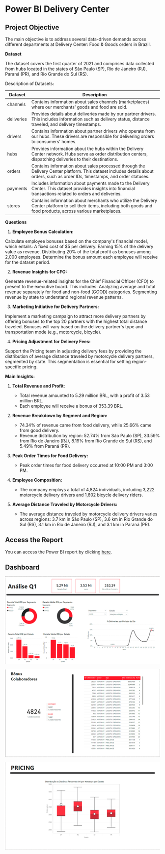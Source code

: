 # Power BI Delivery Center

## Project Objective
The main objective is to address several data-driven demands across different departments at Delivery Center: Food & Goods orders in Brazil.

**Dataset**

The dataset covers the first quarter of 2021 and comprises data collected from hubs located in the states of São Paulo (SP), Rio de Janeiro (RJ), Paraná (PR), and Rio Grande do Sul (RS).

Description of Datasets:

| Dataset     | Description                                                                                                            |
|-------------|------------------------------------------------------------------------------------------------------------------------|
| channels    | Contains information about sales channels (marketplaces) where our merchants' goods and food are sold.                  |
| deliveries  | Provides details about deliveries made by our partner drivers. This includes information such as delivery status, distance traveled, and delivery timestamps. |
| drivers     | Contains information about partner drivers who operate from our hubs. These drivers are responsible for delivering orders to consumers' homes. |
| hubs        | Provides information about the hubs within the Delivery Center network. Hubs serve as order distribution centers, dispatching deliveries to their destinations. |
| orders      | Contains information about sales processed through the Delivery Center platform. This dataset includes details about orders, such as order IDs, timestamps, and order statuses. |
| payments    | Includes information about payments made to the Delivery Center. This dataset provides insights into financial transactions related to orders and deliveries. |
| stores      | Contains information about merchants who utilize the Delivery Center platform to sell their items, including both goods and food products, across various marketplaces. |

**Questions**
1. **Employee Bonus Calculation:**

Calculate employee bonuses based on the company's financial model, which entails:
A fixed cost of $5 per delivery.
Earning 15% of the delivery value as revenue.
Distributing 20% of the total profit as bonuses among 2,000 employees.
Determine the bonus amount each employee will receive for the dataset period.

2. **Revenue Insights for CFO:**

Generate revenue-related insights for the Chief Financial Officer (CFO) to present to the executive board. This includes:
Analyzing average and total revenue separately for food and non-food (GOOD) categories.
Segmenting revenue by state to understand regional revenue patterns.

3. **Marketing Initiative for Delivery Partners:**

Implement a marketing campaign to attract more delivery partners by offering bonuses to the top 20 partners with the highest total distance traveled. Bonuses will vary based on the delivery partner's type and transportation mode (e.g., motorcycle, bicycle).

4. **Pricing Adjustment for Delivery Fees:**

Support the Pricing team in adjusting delivery fees by providing the distribution of average distance traveled by motorcycle delivery partners, segmented by state. This segmentation is essential for setting region-specific pricing.

**Main Insights:**

1. **Total Revenue and Profit:**
   - Total revenue amounted to 5.29 million BRL, with a profit of 3.53 million BRL.
   - Each employee will receive a bonus of 353.39 BRL.

2. **Revenue Breakdown by Segment and Region:**
   - 74.34% of revenue came from food delivery, while 25.66% came from good delivery.
   - Revenue distribution by region: 52.74% from São Paulo (SP), 33.59% from Rio de Janeiro (RJ), 8.19% from Rio Grande do Sul (RS), and 5.49% from Paraná (PR).

3. **Peak Order Times for Food Delivery:**
   - Peak order times for food delivery occurred at 10:00 PM and 3:00 PM.

4. **Employee Composition:**
   - The company employs a total of 4,824 individuals, including 3,222 motorcycle delivery drivers and 1,602 bicycle delivery riders.

5. **Average Distance Traveled by Motorcycle Drivers:**
   - The average distance traveled by motorcycle delivery drivers varies across regions: 3.7 km in São Paulo (SP), 3.6 km in Rio Grande do Sul (RS), 3.1 km in Rio de Janeiro (RJ), and 3.1 km in Paraná (PR).

## Access the Report
You can access the Power BI report by clicking [here](https://app.powerbi.com/view?r=eyJrIjoiZmE4OGQ5YTMtYmRjYS00MDM3LWFhMDgtYmJiMzg1MzkxMzk0IiwidCI6IjE2OGQ0MTM3LWQ2ZjYtNDVmOC1hYWE3LWQxYTcwMjMzMDk1ZSIsImMiOjR9).

## Dashboard

![Descrição da imagem](https://github.com/dqbertuzzi/Power-BI-Delivery-Center/blob/main/dash1.png?raw=true)

![Descrição da imagem](https://github.com/dqbertuzzi/Power-BI-Delivery-Center/blob/main/dash2.png?raw=true)

![Descrição da imagem](https://github.com/dqbertuzzi/Power-BI-Delivery-Center/blob/main/dash3.png?raw=true)
